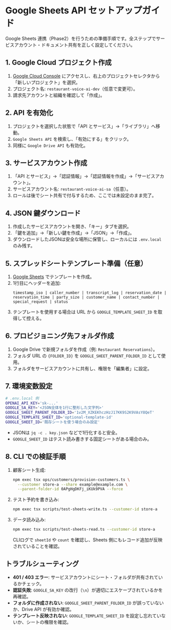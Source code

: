 # Google Sheets API セットアップガイド

Google Sheets 連携（Phase2）を行うための準備手順です。全ステップでサービスアカウント・ドキュメント共有を正しく設定してください。

## 1. Google Cloud プロジェクト作成
1. [Google Cloud Console](https://console.cloud.google.com/) にアクセスし、右上のプロジェクトセレクタから「新しいプロジェクト」を選択。
2. プロジェクト名: `restaurant-voice-ai-dev`（任意で変更可）。
3. 請求先アカウントと組織を確認して「作成」。

## 2. API を有効化
1. プロジェクトを選択した状態で「API とサービス」→「ライブラリ」へ移動。
2. `Google Sheets API` を検索し、「有効にする」をクリック。
3. 同様に `Google Drive API` も有効化。

## 3. サービスアカウント作成
1. 「API とサービス」→「認証情報」→「認証情報を作成」→「サービスアカウント」。
2. サービスアカウント名: `restaurant-voice-ai-sa`（任意）。
3. ロールは後でシート共有で付与するため、ここでは未設定のまま完了。

## 4. JSON 鍵ダウンロード
1. 作成したサービスアカウントを開き、「キー」タブを選択。
2. 「鍵を追加」→「新しい鍵を作成」→「JSON」→「作成」。
3. ダウンロードしたJSONは安全な場所に保管し、ローカルには `.env.local` のみ残す。

## 5. スプレッドシートテンプレート準備（任意）
1. [Google Sheets](https://sheets.google.com/) でテンプレートを作成。
2. 1行目にヘッダーを追加:
   ```
   timestamp_iso | caller_number | transcript_log | reservation_date | reservation_time | party_size | customer_name | contact_number | special_request | status
   ```
3. テンプレートを使用する場合は URL から `GOOGLE_TEMPLATE_SHEET_ID` を取得して控える。

## 6. プロビジョニング先フォルダ作成
1. Google Drive で新規フォルダを作成（例: `Restaurant Reservations`）。
2. フォルダ URL の `{FOLDER_ID}` を `GOOGLE_SHEET_PARENT_FOLDER_ID` として使用。
3. フォルダをサービスアカウントに共有し、権限を「編集者」に設定。

## 7. 環境変数設定
```bash
# .env.local 例
OPENAI_API_KEY='sk-...'
GOOGLE_SA_KEY='<JSON全体を1行に整形した文字列>'
GOOGLE_SHEET_PARENT_FOLDER_ID='1v2M_XZKEKhczHzJ17KK9S2K9VAsY8QeT'
GOOGLE_TEMPLATE_SHEET_ID='optional-template-id'
GOOGLE_SHEET_ID='既存シートを使う場合のみ設定'
```
- JSONは `jq -c . key.json` などで1行化すると安全。
- `GOOGLE_SHEET_ID` はテスト読み書きする固定シートがある場合のみ。

## 8. CLI での検証手順
1. 顧客シート生成:
   ```bash
   npm exec tsx ops/customers/provision-customers.ts \
     --customer store-a --share example@example.com \
     --parent-folder-id 0APgHgDKFj_iKUk9PVA --force
   ```
2. テスト予約を書き込み:
   ```bash
   npm exec tsx scripts/test-sheets-write.ts --customer-id store-a
   ```
3. データ読み込み:
   ```bash
   npm exec tsx scripts/test-sheets-read.ts --customer-id store-a
   ```
   CLIログで `sheetId` や `count` を確認し、Sheets 側にもレコード追加が反映されていることを確認。

## トラブルシューティング
- **401 / 403 エラー**: サービスアカウントにシート・フォルダが共有されているかチェック。
- **認証失敗**: `GOOGLE_SA_KEY` の改行（`\n`）が適切にエスケープされているかを再確認。
- **フォルダに作成されない**: `GOOGLE_SHEET_PARENT_FOLDER_ID` が誤っていないか、Drive API が有効か確認。
- **テンプレート反映されない**: `GOOGLE_TEMPLATE_SHEET_ID` を設定し忘れていないか、シートの権限を確認。
